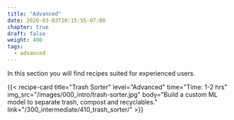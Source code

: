 ```yaml
---
title: "Advanced"
date: 2020-03-03T10:15:55-07:00
chapter: true
draft: false
weight: 400
tags:
  - advanced
---
```

In this section you will find recipes suited for experienced users.

<div class="card-deck">
{{< recipe-card
    title="Trash Sorter"
    level="Advanced"
    time="Time: 1-2 hrs"
    img_src="/images/000_intro/trash-sorter.jpg"
    body="Build a custom ML model to separate trash, compost and recyclables."
    link="/300_intermediate/410_trash_sorter/"
    >}}
</div>
